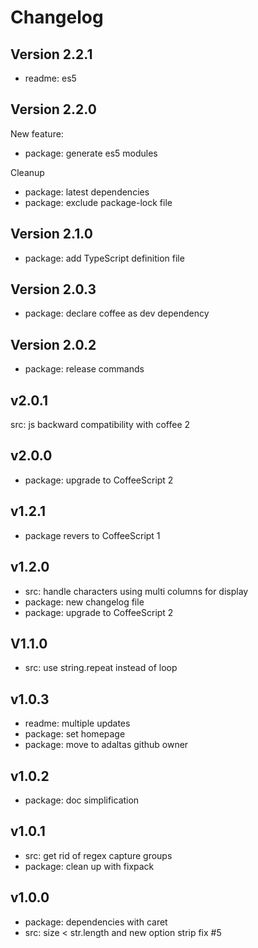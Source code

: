 
# Changelog

## Version 2.2.1

* readme: es5

## Version 2.2.0

New feature:

* package: generate es5 modules

Cleanup

* package: latest dependencies
* package: exclude package-lock file

## Version 2.1.0

* package: add TypeScript definition file

## Version 2.0.3

* package: declare coffee as dev dependency

## Version 2.0.2

* package: release commands

## v2.0.1

src: js backward compatibility with coffee 2

## v2.0.0

* package: upgrade to CoffeeScript 2

## v1.2.1

* package revers to CoffeeScript 1

## v1.2.0

* src: handle characters using multi columns for display
* package: new changelog file
* package: upgrade to CoffeeScript 2

## V1.1.0

* src: use string.repeat instead of loop

## v1.0.3

* readme: multiple updates
* package: set homepage
* package: move to adaltas github owner

## v1.0.2

* package: doc simplification

## v1.0.1

* src: get rid of regex capture groups
* package: clean up with fixpack

## v1.0.0

* package: dependencies with caret
* src: size < str.length and new option strip fix #5
